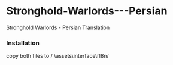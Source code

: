 # Stronghold-Warlords---Persian
Stronghold Warlords - Persian Translation


### Installation 

copy both files to / <Game Dir>\assets\interface\i18n/
